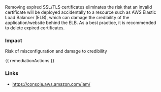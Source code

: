 

Removing expired SSL/TLS certificates eliminates the risk that an invalid certificate will be
deployed accidentally to a resource such as AWS Elastic Load Balancer (ELB), which can
damage the credibility of the application/website behind the ELB. As a best practice, it is
recommended to delete expired certificates.
			

### Impact
Risk of misconfiguration and damage to credibility

<!-- DO NOT CHANGE -->
{{ remediationActions }}

### Links
- https://console.aws.amazon.com/iam/


